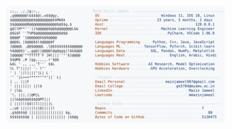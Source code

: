 <picture>
  <source srcset="https://raw.githubusercontent.com/mmazinjameel/mmazinjameel/main/dark_mode.svg?v=1744028380" media="(prefers-color-scheme: dark)">
  <img src="https://raw.githubusercontent.com/mmazinjameel/mmazinjameel/main/light_mode.svg?v=1744028380">
</picture>

